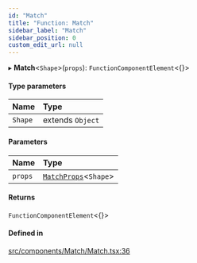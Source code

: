 ```yaml
---
id: "Match"
title: "Function: Match"
sidebar_label: "Match"
sidebar_position: 0
custom_edit_url: null
---
```


▸ **Match**<`Shape`\>(`props`): `FunctionComponentElement`<{}\>

#### Type parameters

| Name | Type |
| :------ | :------ |
| `Shape` | extends `Object` |

#### Parameters

| Name | Type |
| :------ | :------ |
| `props` | [`MatchProps`](../interfaces/MatchProps)<`Shape`\> |

#### Returns

`FunctionComponentElement`<{}\>

#### Defined in

[src/components/Match/Match.tsx:36](https://github.com/ythecombinator/react-matchez/blob/7c6b6bd/src/components/Match/Match.tsx#L36)
